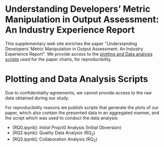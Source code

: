 # Understanding Developers’ Metric Manipulation in Output Assessment: An Industry Experience Report

This supplementary web site enriches the paper "Understanding Developers’ Metric Manipulation in Output Assessment: An Industry Experience Report". We provide access to the [plotting and Data analysis scripts](#plotting-and-data-analysis-scripts) used for the paper charts, for reproducibility.

# Plotting and Data Analysis Scripts
Due to confidentiality agreements, we cannot provide access to the raw data obtained during our study. 

For reproducibility reasons we publish scripts that generate the plots of our paper, which also contain the presented data in an aggregated manner, and the script which was used to conduct the data analysis:


* [RQ0.ipynb]: _Initial Projct0_ Analysis (Initial Obversion)
* [RQ2.ipynb]: Quality Data Analysis (RQ<sub>2</sub>)
* [RQ3.ipynb]: Collaboration Analysis (RQ<sub>2</sub>)
